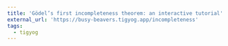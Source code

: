 ```yaml
---
title: 'Gödel’s first incompleteness theorem: an interactive tutorial'
external_url: 'https://busy-beavers.tigyog.app/incompleteness'
tags:
  - tigyog
---
```


